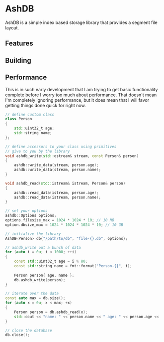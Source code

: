 # AshDB

AshDB is a simple index based storage library that provides a segment file layout. 

## Features

## Building

## Performance

This is in such early development that I am trying to get basic functionality complete before I worry too much about performance. That doesn't mean I'm completely ignoring performance, but it does mean that I will favor getting things done quick for right now. 

```cpp
// define custom class
class Person
{
    std::uint32_t age;
    std::string name;
};

// define accessors to your class using primitives
// give to you by the library
void ashdb_write(std::ostream& stream, const Person& person)
{
    ashdb::write_data(stream, person.age);
    ashdb::write_data(stream, person.name);
}

void ashdb_read(std::istream& istream, Person& person)
{
    ashdb::read_data(istream, person.age);
    ashdb::read_data(istream, person.name);
}

// set your options
ashdb::Options options;
options.filesize_max = 1024 * 1024 * 10; // 10 MB
option.dbsize_max = 1024 * 1024 * 1024 * 10; // 10 GB

// initialize the library
AshDB<Person> db{"/path/to/db", "file-{}.db", options};

// ashdb_write out a bunch of data
for (auto i = 0u; i < 1000; ++i)
{
    const std::uint32_t age = i % 80;
    const std::string name = fmt::format("Person-{}", i);
    
    Person person{ age, name };
    db.ashdb_write(person);
}

// iterate over the data
const auto max = db.size();
for (auto x = 0u; x < max; +x)
{
    Person person = db.ashdb_read(x);
    std::cout << "name: " << person.name << " age: " << person.age << '\n';
}

// close the database
db.close();
```
